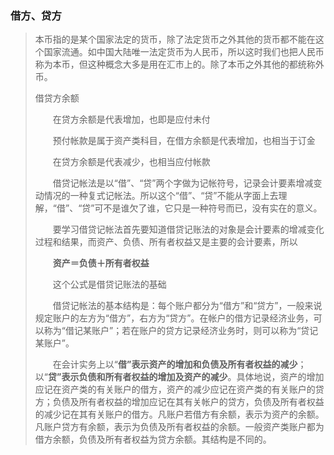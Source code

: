 ### 借方、贷方

> 本币指的是某个国家法定的货币，除了法定货币之外其他的货币都不能在这个国家流通。如中国大陆唯一法定货币为人民币，所以这时我们也把人民币称为本币，但这种概念大多是用在汇市上的。除了本币之外其他的都统称外币。
>
> 借贷方余额　　
>
> 　　在贷方余额是代表增加，也即是应付未付
>
> 　　预付帐款是属于资产类科目，在借方余额是代表增加，也相当于订金
>
> 　　在贷方余额是代表减少，也相当应付帐款 
>
> 　　借贷记帐法是以“借”、“贷”两个字做为记帐符号，记录会计要素增减变动情况的一种复式记帐法。所以这个“借”、“贷”不能从字面上去理解，“借”、“贷”可不是谁欠了谁，它只是一种符号而已，没有实在的意义。 
>
> 　　要学习借贷记帐法首先要知道借贷记账法的对象是会计要素的增减变化过程和结果，而资产、负债、所有者权益又是主要的会计要素，所以 
>
> 　　**资产＝负债＋所有者权益** 
>
> 　　这个公式是借贷记账法的基础 
>
> 　　借贷记帐法的基本结构是：每个账户都分为“借方”和“贷方”，一般来说规定账户的左方为“借方”，右方为“贷方”。在帐户的借方记录经济业务，可以称为“借记某账户”；若在账户的贷方记录经济业务时，则可以称为“贷记某账户”。 
>
> 　　在会计实务上以“**借”表示资产的增加和负债及所有者权益的减少**；以“**贷”表示负债和所有者权益的增加及资产的减少**。具体地说，资产的增加应记在资产类的有关账户的借方，资产的减少应记在资产类的有关账户的贷方；负债及所有者权益的增加应记在其有关帐户的贷方，负债及所有者权益的减少记在其有关账户的借方。凡账户若借方有余额，表示为资产的余额。凡账户贷方有余额，表示为负债及所有者权益的余额。一般资产类账户都为借方余额，负债及所有者权益为贷方余额。其结构是不同的。